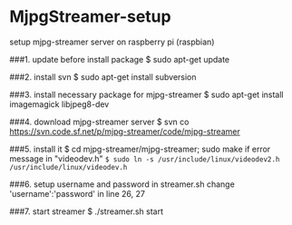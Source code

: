 # MjpgStreamer-setup
setup mjpg-streamer server on raspberry pi (raspbian)

###1. update before install package
    $ sudo apt-get update
  
  
###2. install svn
    $ sudo apt-get install subversion
  
  
###3. install necessary package for mjpg-streamer
    $ sudo apt-get install imagemagick libjpeg8-dev
  
  
###4. download mjpg-streamer server
    $ svn co https://svn.code.sf.net/p/mjpg-streamer/code/mjpg-streamer
  
  
###5. install it
    $ cd mjpg-streamer/mjpg-streamer; sudo make
if error message in "videodev.h" `$ sudo ln -s /usr/include/linux/videodev2.h /usr/include/linux/videodev.h`
  
  
###6. setup username and password in streamer.sh
change 'username':'password' in line 26, 27

###7. start streamer
    $ ./streamer.sh start

